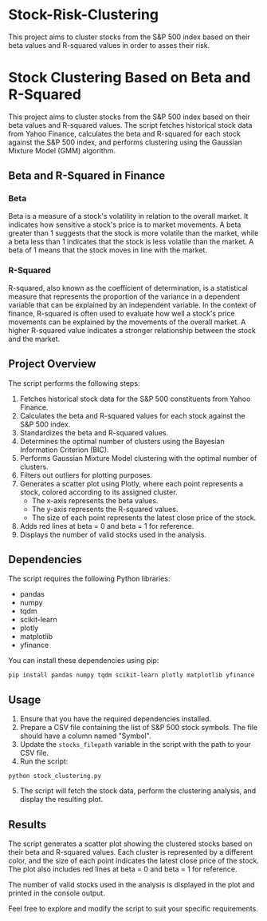 # Stock-Risk-Clustering
This project aims to cluster stocks from the S&amp;P 500 index based on their beta values and R-squared values in order to asses their risk.

# Stock Clustering Based on Beta and R-Squared

This project aims to cluster stocks from the S&P 500 index based on their beta values and R-squared values. The script fetches historical stock data from Yahoo Finance, calculates the beta and R-squared for each stock against the S&P 500 index, and performs clustering using the Gaussian Mixture Model (GMM) algorithm.

## Beta and R-Squared in Finance

### Beta
Beta is a measure of a stock's volatility in relation to the overall market. It indicates how sensitive a stock's price is to market movements. A beta greater than 1 suggests that the stock is more volatile than the market, while a beta less than 1 indicates that the stock is less volatile than the market. A beta of 1 means that the stock moves in line with the market.

### R-Squared
R-squared, also known as the coefficient of determination, is a statistical measure that represents the proportion of the variance in a dependent variable that can be explained by an independent variable. In the context of finance, R-squared is often used to evaluate how well a stock's price movements can be explained by the movements of the overall market. A higher R-squared value indicates a stronger relationship between the stock and the market.

## Project Overview

The script performs the following steps:

1. Fetches historical stock data for the S&P 500 constituents from Yahoo Finance.
2. Calculates the beta and R-squared values for each stock against the S&P 500 index.
3. Standardizes the beta and R-squared values.
4. Determines the optimal number of clusters using the Bayesian Information Criterion (BIC).
5. Performs Gaussian Mixture Model clustering with the optimal number of clusters.
6. Filters out outliers for plotting purposes.
7. Generates a scatter plot using Plotly, where each point represents a stock, colored according to its assigned cluster.
   - The x-axis represents the beta values.
   - The y-axis represents the R-squared values.
   - The size of each point represents the latest close price of the stock.
8. Adds red lines at beta = 0 and beta = 1 for reference.
9. Displays the number of valid stocks used in the analysis.

## Dependencies

The script requires the following Python libraries:

- pandas
- numpy
- tqdm
- scikit-learn
- plotly
- matplotlib
- yfinance

You can install these dependencies using pip:

```
pip install pandas numpy tqdm scikit-learn plotly matplotlib yfinance
```

## Usage

1. Ensure that you have the required dependencies installed.
2. Prepare a CSV file containing the list of S&P 500 stock symbols. The file should have a column named "Symbol".
3. Update the `stocks_filepath` variable in the script with the path to your CSV file.
4. Run the script:

```
python stock_clustering.py
```

5. The script will fetch the stock data, perform the clustering analysis, and display the resulting plot.

## Results

The script generates a scatter plot showing the clustered stocks based on their beta and R-squared values. Each cluster is represented by a different color, and the size of each point indicates the latest close price of the stock. The plot also includes red lines at beta = 0 and beta = 1 for reference.

The number of valid stocks used in the analysis is displayed in the plot and printed in the console output.

Feel free to explore and modify the script to suit your specific requirements.
